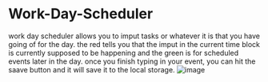 # Work-Day-Scheduler
work day scheduler allows you to imput tasks or whatever it is that you have going of for the day. the red tells you that the imput in the current time block is currently supposed to be happening and the green is for scheduled events later in the day. once you finish typing in your event, you can hit the saave button and it will save it to the local storage.
![image](https://user-images.githubusercontent.com/108823822/185530006-957004cc-9589-42c1-9434-5fa6b80c6e4a.png)

